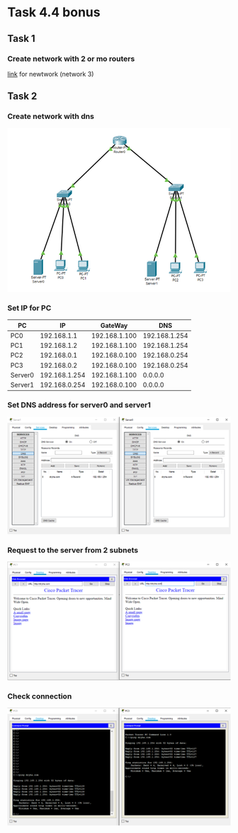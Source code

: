 # Task 4.4 bonus

## Task 1
### Create network with 2 or mo routers

[link](https://github.com/vlddryga2233/DevOps_online_Kyiv_2020_Q42021Q1/tree/master/m4/task4.2) for newtwork (network 3)

## Task 2
### Create network with dns

<img src="https://github.com/vlddryga2233/DevOps_online_Kyiv_2020_Q42021Q1/blob/master/m4/task4.4/screenshotsh/topology.png" witdh="50%">

### Set IP for PC

PC|IP|GateWay|DNS
--|--|-------|---
PC0|192.168.1.1|192.168.1.100|192.168.1.254
PC1|192.168.1.2|192.168.1.100|192.168.1.254
PC2|192.168.0.1|192.168.0.100|192.168.0.254
PC3|192.168.0.2|192.168.0.100|192.168.0.254
Server0|192.168.1.254|192.168.1.100|0.0.0.0
Server1|192.168.0.254|192.168.0.100|0.0.0.0

### Set DNS address for server0 and server1

<img src="https://github.com/vlddryga2233/DevOps_online_Kyiv_2020_Q42021Q1/blob/master/m4/task4.4/screenshotsh/dns_config.png" witdh="50%">

### Request to the server from 2 subnets

<img src="https://github.com/vlddryga2233/DevOps_online_Kyiv_2020_Q42021Q1/blob/master/m4/task4.4/screenshotsh/check_dns.png" witdh="50%">

### Check connection 

<img src="https://github.com/vlddryga2233/DevOps_online_Kyiv_2020_Q42021Q1/blob/master/m4/task4.4/screenshotsh/ping%20network.png" witdh="50%">

